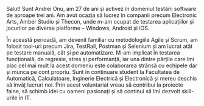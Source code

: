 Salut! Sunt Andrei Onu, am 27 de ani și activez în domeniul testării software de aproape trei ani. Am avut ocazia să lucrez în companii precum Electronic Arts, Amber Studio și Thecon, unde m-am ocupat de testarea aplicațiilor și jocurilor pe diverse platforme – Windows, Android și iOS.

În această perioadă, am devenit familiar cu metodologiile Agile și Scrum, am folosit tool-uri precum Jira, TestRail, Postman și Selenium și am lucrat atât pe testare manuală, cât și pe automatizare. M-am implicat în testarea funcțională, de regresie, stres și performanță, iar una dintre părțile care îmi plac cel mai mult la acest domeniu este colaborarea strânsă cu echipele dar și munca pe cont propriu.
Sunt în continuare student la Facultatea de Automatică, Calculatoare, Inginerie Electrică și Electronică și mereu deschis să învăț lucruri noi. Prin acest voluntariat vreau să contribui la proiecte faine, să schimb idei cu oameni pasionați și să continui să îmi dezvolt skill-urile în IT.

